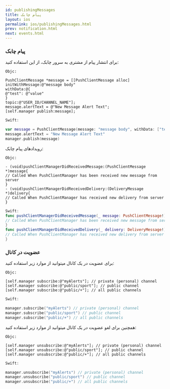 ```yaml
---
id: publishingMessages
title: پیام چابک
layout: ios
permalink: ios/publishingMessages.html
prev: notification.html
next: events.html
---
```

### پیام چابک

برای انتشار پیام از مشتری به سرور چابک، از این استفاده کنید:

```objc
Objc:

PushClientMessage *message = [[PushClientMessage alloc]
initWithMessage:@"message body"
withData:@{
@"test": @"value"
}
topic:@"USER_ID/CHANNEL_NAME"];
message.alertText = @"New Message Alert Text";
[self.manager publish:message];
```
```swift
Swift:

var message = PushClientMessage(message: "message body", withData: ["test": "value"], topic: "USER_ID/CHANNEL_NAME")
message.alertText = "New Message Alert Text"
manager.publish(message)
```
رویدادهای پیام چابک:

```objc
Objc:

- (void)pushClientManagerDidReceivedMessage:(PushClientMessage *)message{
// Called When PushClientManager has been received new message from server
}
- (void)pushClientManagerDidReceivedDelivery:(DeliveryMessage *)delivery{
// Called When PushClientManager has received new delivery from server
}
```
```swift
Swift:
func pushClientManagerDidReceivedMessage(_ message: PushClientMessage!) {
// Called When PushClientManager has been received new message from server
}
func pushClientManagerDidReceivedDelivery(_ delivery: DeliveryMessage!) {
// Called When PushClientManager has received new delivery from server
}
```
### عضویت در کانال


برای عضویت در یک کانال میتوانید از موارد زیر استفاده کنید: 

``` objc
Objc: 

[self.manager subscribe:@"myAlerts"]; // private (personal) channel 
[self.manager subscribe:@"public/sport"]; // public channel 
[self.manager subscribe:@"public/+"]; // all public channels 

```
```swift
Swift: 

manager.subscribe("myAlerts") // private (personal) channel 
manager.subscribe("public/sport") // public channel 
manager.subscribe("public/+") // all public channels 

``` 
 همچنین برای لغو عضویت در یک کانال میتوانید از موارد زیر استفاده کنید:

``` objc
Objc: 

[self.manager unsubscribe:@"myAlerts"]; // private (personal) channel 
[self.manager unsubscribe:@"public/sport"]; // public channel 
[self.manager unsubscribe:@"public/+"]; // all public channels 

```
```swift
Swift: 

manager.unsubscribe("myAlerts") // private (personal) channel 
manager.unsubscribe("public/sport") // public channel 
manager.unsubscribe("public/+") // all public channels 

``` 
